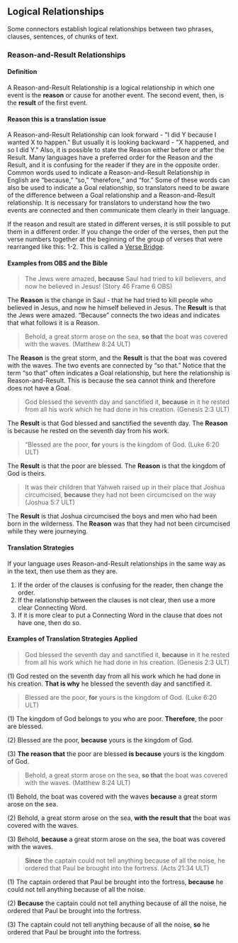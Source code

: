## Logical Relationships

Some connectors establish logical relationships between two phrases, clauses, sentences, of chunks of text.

### Reason-and-Result Relationships

#### Definition

A Reason-and-Result Relationship is a logical relationship in which one event is the **reason** or cause for another event. The second event, then, is the **result** of the first event.

#### Reason this is a translation issue

A Reason-and-Result Relationship can look forward - "I did Y because I wanted X to happen." But usually it is looking backward - "X happened, and so I did Y." Also, it is possible to state the Reason either before or after the Result. Many languages have a preferred order for the Reason and the Result, and it is confusing for the reader if they are in the opposite order. Common words used to indicate a Reason-and-Result Relationship in English are “because,” “so,” “therefore,” and “for.” Some of these words can also be used to indicate a Goal relationship, so translators need to be aware of the difference between a Goal relationship and a Reason-and-Result relationship. It is necessary for translators to understand how the two events are connected and then communicate them clearly in their language. 

If the reason and result are stated in different verses, it is still possible to put them in a different order. If you change the order of the verses, then put the verse numbers together at the beginning of the group of verses that were rearranged like this: 1-2. This is called a [Verse Bridge](../translate-versebridge/01.md).

#### Examples from OBS and the Bible

> The Jews were amazed, **because** Saul had tried to kill believers, and now he believed in Jesus! (Story 46 Frame 6 OBS)

The **Reason** is the change in Saul - that he had tried to kill people who believed in Jesus, and now he himself believed in Jesus. The **Result** is that the Jews were amazed. “Because” connects the two ideas and indicates that what follows it is a Reason.

> Behold, a great storm arose on the sea, **so that** the boat was covered with the waves. (Matthew 8:24 ULT)

The **Reason** is the great storm, and the **Result** is that the boat was covered with the waves. The two events are connected by “so that.” Notice that the term “so that” often indicates a Goal relationship, but here the relationship is Reason-and-Result. This is because the sea cannot think and therefore does not have a Goal. 

> God blessed the seventh day and sanctified it, **because** in it he rested from all his work which he had done in his creation. (Genesis 2:3 ULT)

The **Result** is that God blessed and sanctified the seventh day. The **Reason** is because he rested on the seventh day from his work.

> “Blessed are the poor, **for** yours is the kingdom of God. (Luke 6:20 ULT)

The **Result** is that the poor are blessed. The **Reason** is that the kingdom of God is theirs.

> It was their children that Yahweh raised up in their place that Joshua circumcised, **because** they had not been circumcised on the way (Joshua 5:7 ULT)

The **Result** is that Joshua circumcised the boys and men who had been born in the wilderness. The **Reason** was that they had not been circumcised while they were journeying.

#### Translation Strategies

If your language uses Reason-and-Result relationships in the same way as in the text, then use them as they are.

1. If the order of the clauses is confusing for the reader, then change the order.
1. If the relationship between the clauses is not clear, then use a more clear Connecting Word.
1. If it is more clear to put a Connecting Word in the clause that does not have one, then do so.

#### Examples of Translation Strategies Applied

> God blessed the seventh day and sanctified it, **because** in it he rested from all his work which he had done in his creation. (Genesis 2:3 ULT)

(1) God rested on the seventh day from all his work which he had done in his creation. **That is why** he blessed the seventh day and sanctified it.

> Blessed are the poor, **for** yours is the kingdom of God. (Luke 6:20 ULT)

(1) The kingdom of God belongs to you who are poor. **Therefore**, the poor are blessed. 

(2) Blessed are the poor, **because** yours is the kingdom of God. 

(3) **The reason that** the poor are blessed **is because** yours is the kingdom of God.

> Behold, a great storm arose on the sea, **so that** the boat was covered with the waves. (Matthew 8:24 ULT)

(1) Behold, the boat was covered with the waves **because** a great storm arose on the sea.

(2) Behold, a great storm arose on the sea, **with the result that** the boat was covered with the waves.

(3) Behold, **because** a great storm arose on the sea, the boat was covered with the waves.

> **Since** the captain could not tell anything because of all the noise, he ordered that Paul be brought into the fortress. (Acts 21:34 ULT) 

(1) The captain ordered that Paul be brought into the fortress, **because** he could not tell anything because of all the noise.

(2) **Because** the captain could not tell anything because of all the noise, he ordered that Paul be brought into the fortress.

(3) The captain could not tell anything because of all the noise, **so** he ordered that Paul be brought into the fortress.